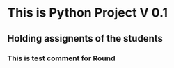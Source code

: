 # This is Python Project V 0.1

## Holding assignents of the students

### This is test comment for Round

